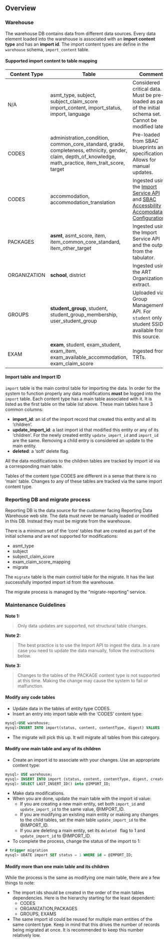 ## Overview

### Warehouse
The warehouse DB contains data from different data sources. Every data element loaded into the warehouse is associated with an **import content type** and has an **import id**.
The import content types are define in the ```warehouse``` schema, ```import_content``` table.

#### Supported import content to table mapping
Content Type   | Table       |  Comment  | 
-------------- | ----------- |---------- |
N/A | asmt_type, subject, subject_claim_score import_content, import_status, import, language | Considered critical data. Must be pre-loaded as part of the initial schema set. Cannot be modified later.
CODES | administration_condition, common_core_standard, grade, completeness, ethnicity, gender, claim, depth_of_knowledge, math_practice, item_trait_score, target | Pre-loaded from SBAC blueprints and specifications. Allows for manual updates.
CODES | accommodation, accommodation_translation | Ingested using the [Import Service API](https://github.com/SmarterApp/RDW_Ingest/blob/develop/import-service/API.md) and [SBAC Accessbility Accomodataion Configuration](https://github.com/SmarterApp/AccessibilityAccommodationConfigurations/tree/RDW_DataWarehouse).
PACKAGES | **asmt**, asmt_score, item, item_common_core_standard, item_other_target | Ingested using the Import Service API and the output from the tabulator.
ORGANIZATION | **school**, district | Ingested using the ART Organizations extract.
GROUPS | **student_group**, student, student_group_membership, user_student_group | Uploaded via Group Management API. For ```student``` only student SSID is available from this source.
EXAM | **exam**, student, exam_student, exam_item, exam_available_accommodation, exam_claim_score | Ingested from TRTs.

#### Import table and Import ID

```import``` table is the main control table for importing the data. In order for the system to function properly any data modifications **must** be logged into the ```import``` table.
Each content type has a main table associated with it. It is listed as the first table on the table list above. These main tables have 3 common columns: 
- **import_id**: an id of the import record that created this entity and all its ‘children’.
- **update_import_id**: a last import id that modified this entity or any of its ‘children’. For the newly created entity ```update_import_id``` and ```import_id``` are the same.
Removing a child entry is considered an update to the main entity.
- **deleted**: a ‘soft’ delete flag.

All the data modifications to the children tables are tracked by import id via a corresponding main table. 

Tables of the content type CODES are different in a sense that there is no ‘main’ table. Changes to any of these tables are tracked via the same import content type.

### Reporting DB and migrate process
Reporting DB is the data source for the customer facing Reporting Data Warehouse web site. The data must never be manually loaded or modified in this DB. 
Instead they must be migrate from the warehouse. 

There is a minimum set of the ‘core’ tables that are created as part of the initial schema and are not supported for modifications:
- asmt_type
- subject
- subject_claim_score
- exam_claim_score_mapping
- migrate

The ```migrate``` table is the main control table for the migrate. It has the last successfully imported import id from the warehouse. 

The migrate process is managed by the “migrate-reporting” service.  

### Maintenance Guidelines
**Note 1:** 
>Only data updates are supported, not structural table changes.

**Note 2:**  
>The best practice is to use the Import API to ingest the data. In a rare case you need to update the data manually, follow the instructions below.

**Note 3:** 
>Changes to the tables of the PACKAGE content type is not supported at this time. Making the change may cause the system to fail or malfunction. 

#### Modify any code tables
-	Update data in the tables of entity type CODES.
-	Insert an entry into import table with the ‘CODES’ content type:
```sql
mysql>USE warehouse;
mysql>INSERT INTO import(status, content, contentType, digest) VALUES (1, 3, 'initial load', 'initial load');
```
- The migrate will pick this up. It will migrate all tables from this category.

#### Modify one main table and any of its children
- Create an import id to associate with your changes. Use an appropriate content type:
```sql
mysql> USE warehouse;
mysql> INSERT INTO import (status, content, contentType, digest, creator) VALUES (0, 5, 'text/plain', left(uuid(), 8), 'dwtest@example.com');
mysql> SELECT LAST_INSERT_ID() into @IMPORT_ID;
```
- Make data modifications.
- When you are done, update the main table with the import id value: 
    - If you are creating a new main entity, set both ```import_id``` and ```update_import_id``` to the same value, @IMPORT_ID.
    - If you are modifying an existing main entity or making any changes to the child tables, set the main table ```update_import_id``` to the @IMPORT_ID.
    - If you are deleting a main entity, set its ```deleted ``` flag to 1 and ```update_import_id``` to @IMPORT_ID.
- To complete the process, change the status of the import to 1:
```sql
# trigger migration
mysql> UDATE import SET status = 1 WHERE id = @IMPORT_ID;
```

#### Modify more than one main table and its children
While the process is the same as modifying one main table, there are a few things to note:
- The import ids should be created in the order of the main tables dependencies. Here is the hierarchy starting for the least dependent:
    - CODES
    - ORGANIZATION,PACKAGES
    - GROUPS, EXAMS
- The same import id could be reused for multiple main entities of the same content type. Keep in mind that this drives the number of records being migrated at once. 
It is recommended to keep this number relatively low.
			 